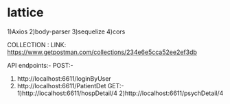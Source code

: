 # lattice
1)Axios
2)body-parser
3)sequelize
4)cors

COLLECTION : LINK:  https://www.getpostman.com/collections/234e6e5cca52ee2ef3db

API endpoints:-
POST:-
1) http://localhost:6611/loginByUser
2) http://localhost:6611/PatientDet
GET:-
1)http://localhost:6611/hospDetail/4
2)http://localhost:6611/psychDetail/4
